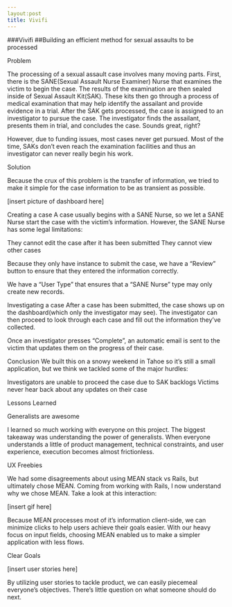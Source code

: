 ```yaml
---
layout:post
title: Vivifi
---
```


###Vivifi
##Building an efficient method for sexual assaults to be processed




Problem

The processing of a sexual assault case involves many moving parts. First, there is the SANE(Sexual Assault Nurse Examiner) Nurse that examines the victim to begin the case. The results of the examination are then sealed inside of Sexual Assault Kit(SAK). These kits then go through a process of medical examination that may help identify the assailant and provide evidence in a trial. After the SAK gets processed, the case is assigned to an investigator to pursue the case. The investigator finds the assailant, presents them in trial, and concludes the case. Sounds great, right?

However, due to funding issues, most cases never get pursued. Most of the time, SAKs don’t even reach the examination facilities and thus an investigator can never really begin his work. 

Solution

Because the crux of this problem is the transfer of information, we tried to make it simple for the case information to be as transient as possible.

[insert picture of dashboard here]

Creating a case A case usually begins with a SANE Nurse, so we let a SANE Nurse start the case with the victim’s information. However, the SANE Nurse has some legal limitations:

They cannot edit the case after it has been submitted
They cannot view other cases

Because they only have instance to submit the case, we have a “Review” button to ensure that they entered the information correctly. 

We have a “User Type” that ensures that a “SANE Nurse” type may only create new records. 

Investigating a case After a case has been submitted, the case shows up on the dashboard(which only the investigator may see). The investigator can then proceed to look through each case and fill out the information they’ve collected. 

Once an investigator presses “Complete”, an automatic email is sent to the victim that updates them on the progress of their case.




Conclusion We built this on a snowy weekend in Tahoe so it’s still a small application, but we think we tackled some of the major hurdles:

Investigators are unable to proceed the case due to SAK backlogs
Victims never hear back about any updates on their case

Lessons Learned


Generalists are awesome

I learned so much working with everyone on this project. The biggest takeaway was understanding the power of generalists. When everyone understands a little of product management, technical constraints, and user experience, execution becomes almost frictionless. 

UX Freebies

We had some disagreements about using MEAN stack vs Rails, but ultimately chose MEAN. Coming from working with Rails, I now understand why we chose MEAN. Take a look at this interaction:

[insert gif here]

Because MEAN processes most of it’s information client-side, we can minimize clicks to help users achieve their goals easier. With our heavy focus on input fields, choosing MEAN enabled us to make a simpler application with less flows.

Clear Goals

[insert user stories here]

By utilizing user stories to tackle product, we can easily piecemeal everyone’s objectives. There’s little question on what someone should do next.
